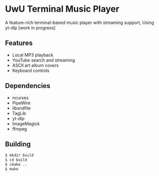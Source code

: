 # UwU Terminal Music Player

A feature-rich terminal-based music player with streaming support, Using yt-dlp [work in progress]

## Features
- Local MP3 playback
- YouTube search and streaming
- ASCII art album covers
- Keyboard controls

## Dependencies
- ncurses
- PipeWire
- libsndfile
- TagLib
- yt-dlp
- ImageMagick 
- ffmpeg

## Building
```bash
$ mkdir build
$ cd build
$ cmake ..
$ make
